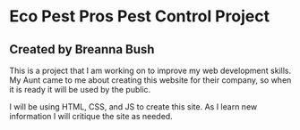 # Eco Pest Pros Pest Control Project

## Created by Breanna Bush

This is a project that I am working on to improve my web development skills. My Aunt came to me about creating this website for their company, so when it is ready it will be used by the public.

I will be using HTML, CSS, and JS to create this site. As I learn new information I will critique the site as needed.